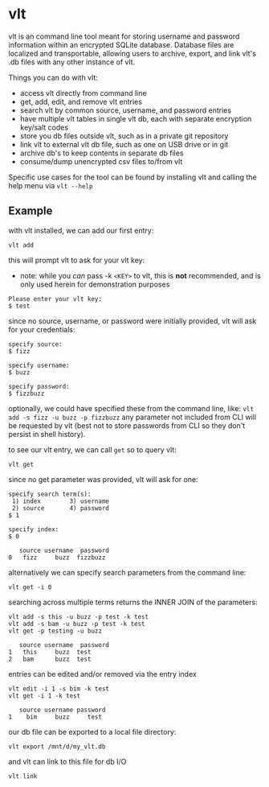 # vlt

vlt is an command line tool meant for storing username and password information within an encrypted SQLite database. Database files are localized and transportable, allowing users to archive, export, and link vlt's .db files with any other instance of vlt.

Things you can do with vlt:

- access vlt directly from command line
- get, add, edit, and remove vlt entries
- search vlt by common source, username, and password entries
- have multiple vlt tables in single vlt db, each with separate encryption key/salt codes
- store you db files outside vlt, such as in a private git repository
- link vlt to external vlt db file, such as one on USB drive or in git
- archive db's to keep contents in separate db files
- consume/dump unencrypted csv files to/from vlt

Specific use cases for the tool can be found by installing vlt and calling the help menu via `vlt --help`

## Example
with vlt installed, we can add our first entry:

`vlt add`

this will prompt vlt to ask for your vlt key:

- note: while you *can* pass -k `<KEY>` to vlt, this is **not** recommended, and is only used herein for demonstration purposes
```
Please enter your vlt key:
$ test
```

since no source, username, or password were initially provided, vlt will ask for your credentials:

```
specify source:
$ fizz

specify username:
$ buzz

specify password:
$ fizzbuzz
```

optionally, we could have specified these from the command line, like:
`vlt add -s fizz -u buzz -p fizzbuzz`
any parameter not included from CLI will be requested by vlt (best not to store passwords from CLI so they don't persist in shell history).

to see our vlt entry, we can call `get` so to query vlt: 

`vlt get`

since no get parameter was provided, vlt will ask for one:
```
specify search term(s):
 1) index        3) username
 2) source       4) password
$ 1

specify index:
$ 0

   source username  password
0   fizz     buzz  fizzbuzz
```
alternatively we can specify search parameters from the command line:

`vlt get -i 0`

searching across multiple terms returns the INNER JOIN of the parameters:

```
vlt add -s this -u buzz -p test -k test
vlt add -s bam -u buzz -p test -k test
vlt get -p testing -u buzz

   source username  password
1   this     buzz  test
2   bam      buzz  test
```

entries can be edited and/or removed via the entry index

```
vlt edit -i 1 -s bim -k test
vlt get -i 1 -k test

   source username password
1    bim     buzz     test
```

our db file can be exported to a local file directory:
```
vlt export /mnt/d/my_vlt.db
```

and vlt can link to this file for db I/O

```
vlt link 
```
